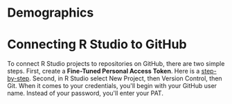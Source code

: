 # Demographics

# Connecting R Studio to GitHub
To connect R Studio projects to repositories on GitHub, there are two simple steps.
First, create a **Fine-Tuned Personal Access Token**. Here is a [step-by-step](https://docs.github.com/en/authentication/keeping-your-account-and-data-secure/managing-your-personal-access-tokens).
Second, in R Studio select New Project, then Version Control, then Git. When it comes to your credentials, you'll begin with your GitHub user name. Instead of your password, you'll enter your PAT.
